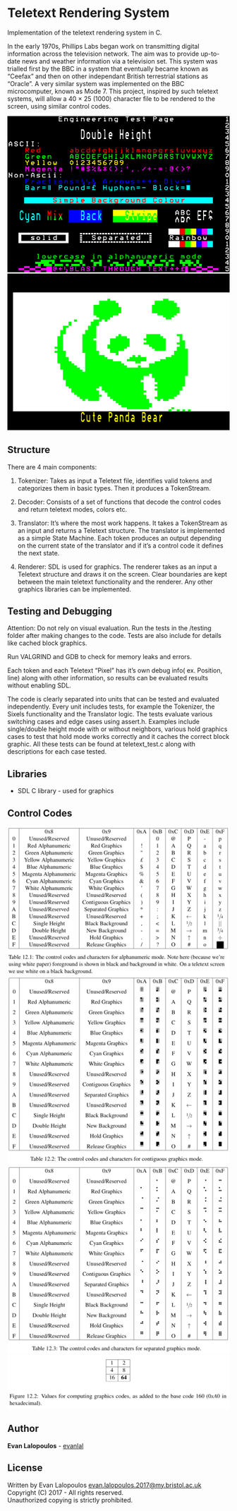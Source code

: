 # Teletext Rendering System
Implementation of the teletext rendering system in C.  

In the early 1970s, Phillips Labs began work on transmitting digital information across the television network. The aim was to provide up-to-date news and weather information via a television set. This system was trialled first by the BBC in a system that eventually became known as “Ceefax” and then on other independant British terrestrial stations as “Oracle”. A very
similar system was implemented on the BBC microcomputer, known as Mode 7. This project, inspired by such teletext systems, will allow a 40 × 25 (1000) character file to be rendered to the screen, using similar control codes.  

![Screenshot 1](imgs/teletext_1.gif "Screenshot 1")
![Screenshot 2](imgs/teletext_2.gif "Screenshot 2")

## Structure
There are 4 main components:
1. Tokenizer: Takes as input a Teletext file, identifies valid tokens and categorizes them in basic types. Then it produces a TokenStream.  

2. Decoder: Consists of a set of functions that decode the control codes and return teletext modes, colors etc.  

3. Translator: It’s where the most work happens. It takes a TokenStream as an input and returns a Teletext structure. The translator is implemented as a simple State Machine. Each token produces an output depending on the current state of the translator and if it’s a control code it defines the next state.  

4. Renderer: SDL is used for graphics. The renderer takes as an input a Teletext structure and draws it on the screen.  Clear boundaries are kept between the main teletext functionality and the renderer. Any other graphics libraries can be implemented.  

## Testing and Debugging
Attention:  Do not rely on visual evaluation. Run the tests in the /testing folder after making changes to the code. Tests are also include for details like cached block graphics.   

Run VALGRIND and GDB to check for memory leaks and errors.  

Each token and each Teletext “Pixel” has it’s own debug info( ex. Position, line) along with other information, so results can be evaluated results without enabling SDL.  

The code is clearly separated into units that can be tested and evaluated independently. Every unit includes tests, for example the Tokenizer, the Sixels functionality and the Translator logic. The tests evaluate various switching cases and edge cases using assert.h. Examples include single/double height mode with or without neighbors, various hold graphics cases to test that hold mode works correctly and it caches the correct block graphic. All these tests can be found at teletext_test.c along with descriptions for each case tested.   

## Libraries
* SDL C library - used for graphics  

## Control Codes
![Control codes table](imgs/control_codes_1.png "Control codes table")
![Control codes table](imgs/control_codes_2.png "Control codes table")
![Control codes table](imgs/control_codes_3.png "Control codes table")
![Control codes table](imgs/control_codes_4.png "Control codes table")

## Author

**Evan Lalopoulos** - [evanlal](https://github.com/evanlal)

## License
Written by Evan Lalopoulos <evan.lalopoulos.2017@my.bristol.ac.uk>    
Copyright (C) 2017 - All rights reserved.  
Unauthorized copying is strictly prohibited.  
